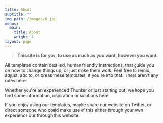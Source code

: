 ```yaml
---
title: About
subtitle: ""
img_path: /images/6.jpg
menus:
  main:
    title: About
    weight: 4
layout: page
---
```

> **This site is for you, to use as much as you want, however you want.**

All templates contain detailed, human friendly instructions, that guide you on how to change things up, or just make them work. Feel free to remix, adjust, add to, or break these templates, if you're into that. There aren't any rules here. 



Whether you're an experienced Thunker or just starting out, we hope you find some information, inspiration or solutions here. 



If you enjoy using our templates, maybe share our website on Twitter, or direct someone who could make use of this either through your own experience our through this website.